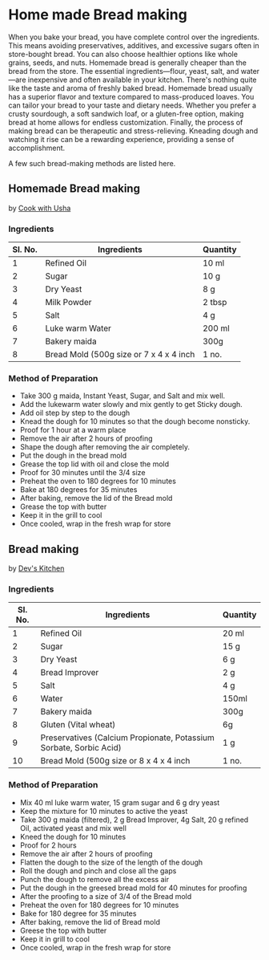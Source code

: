 # Home made Bread making

When you bake your bread, you have complete control over the ingredients. This means avoiding preservatives, additives, and excessive sugars often in store-bought bread. You can also choose healthier options like whole grains, seeds, and nuts. Homemade bread is generally cheaper than the bread from the store. The essential ingredients—flour, yeast, salt, and water—are inexpensive and often available in your kitchen. There's nothing quite like the taste and aroma of freshly baked bread. Homemade bread usually has a superior flavor and texture compared to mass-produced loaves. You can tailor your bread to your taste and dietary needs. Whether you prefer a crusty sourdough, a soft sandwich loaf, or a gluten-free option, making bread at home allows for endless customization. Finally, the process of making bread can be therapeutic and stress-relieving. Kneading dough and watching it rise can be a rewarding experience, providing a sense of accomplishment.

A few such bread-making methods are listed here.

## Homemade Bread making 

by [Cook with Usha](https://www.youtube.com/watch?v=8-6RRSd8cJw)

### Ingredients

|Sl. No. |Ingredients | Quantity|
|---|---|---|
|1|Refined Oil |10 ml| 
|2|Sugar |10 g|
|3|Dry Yeast|8 g|
|4|Milk Powder|2 tbsp|
|5|Salt|4 g|
|6|Luke warm Water|200 ml|
|7|Bakery maida|300g|
|8|Bread Mold (500g size or 7 x 4 x 4 inch|1 no.|


### Method of Preparation

- Take 300 g maida, Instant Yeast, Sugar, and Salt and mix well.
- Add the lukewarm water slowly and mix gently to get Sticky dough.
- Add oil step by step to the dough
- Knead the dough for 10 minutes so that the dough become nonsticky.
- Proof for 1 hour at a warm place
- Remove the air after 2 hours of proofing 
- Shape the dough after removing the air completely.
- Put the dough in the bread mold 
- Grease the top lid with oil and close the mold
- Proof for 30 minutes until the 3/4 size 
- Preheat the oven to 180 degrees for 10 minutes
- Bake at 180 degrees for 35 minutes
- After baking, remove the lid of the Bread mold 
- Grease the top with butter
- Keep it in the grill to cool
- Once cooled, wrap in the fresh wrap for store

## Bread making 

by [Dev's Kitchen](https://www.youtube.com/watch?v=7ofrUFoh-Ns)

### Ingredients

|Sl. No. |Ingredients | Quantity|
|---|---|---|
|1|Refined Oil |20 ml| 
|2|Sugar |15 g|
|3|Dry Yeast|6 g|
|4|Bread Improver|2 g|
|5|Salt|4 g|
|6|Water|150ml|
|7|Bakery maida|300g|
|8|Gluten (Vital wheat) |6g|
|9|Preservatives (Calcium Propionate, Potassium Sorbate, Sorbic Acid)|1 g|
|10|Bread Mold (500g size or 8 x 4 x 4 inch|1 no.|


### Method of Preparation

- Mix 40 ml luke warm water, 15 gram sugar and 6 g dry yeast 
- Keep the mixture for 10 minutes to active the yeast
- Take 300 g maida (filtered), 2 g Bread Improver, 4g Salt, 20 g refined Oil, activated yeast and mix well
- Kneed the dough for 10 minutes
- Proof for 2 hours
- Remove the air after 2 hours of proofing 
- Flatten the dough to the size of the length of the dough
- Roll the dough and pinch and close all the gaps
- Punch the dough to remove all the excess air
- Put the dough in the greesed bread mold for 40 minutes for proofing
- After the proofing to a size of 3/4 of the Bread mold
- Preheat the oven for 180 degrees for 10 minutes
- Bake for 180 degree for 35 minutes
- After baking, remove the lid of Bread mold 
- Greese the top with butter
- Keep it in grill to cool
- Once cooled, wrap in the fresh wrap for store



